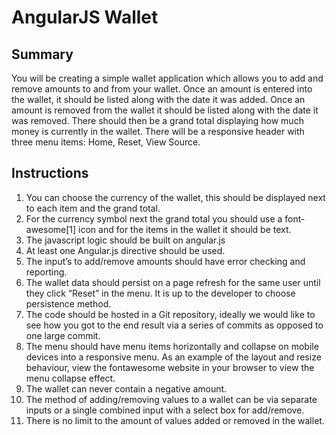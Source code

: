 AngularJS Wallet
================
Summary
----------
You will be creating a simple wallet application which allows you to add and remove amounts to and from your wallet. Once an amount is entered into the wallet, it should be listed along with the date it was added. Once an amount is removed from the wallet it should be listed along with the date it was removed. There should then be a grand total displaying how much money is currently in the wallet. There will be a responsive header with three menu items: Home, Reset, View Source.

Instructions
------------
1) You can choose the currency of the wallet, this should be displayed next to each item and the grand total.
2) For the currency symbol next the grand total you should use a font­awesome[1] icon and for the items in the wallet it should be text.
3) The javascript logic should be built on angular.js
4) At least one Angular.js directive should be used.
5) The input’s to add/remove amounts should have error checking and reporting.
6) The wallet data should persist on a page refresh for the same user until they click “Reset” in the menu. It is up to the developer to choose persistence method.
7) The code should be hosted in a Git repository, ideally we would like to see how you got to the end result via a series of commits as opposed to one large commit.
8) The menu should have menu items horizontally and collapse on mobile devices into a responsive menu. As an example of the layout and resize behaviour, view the font­awesome website in your browser to view the menu collapse effect.
9) The wallet can never contain a negative amount.
9) The method of adding/removing values to a wallet can be via separate inputs or a single combined input with a select box for add/remove.
10) There is no limit to the amount of values added or removed in the wallet.
